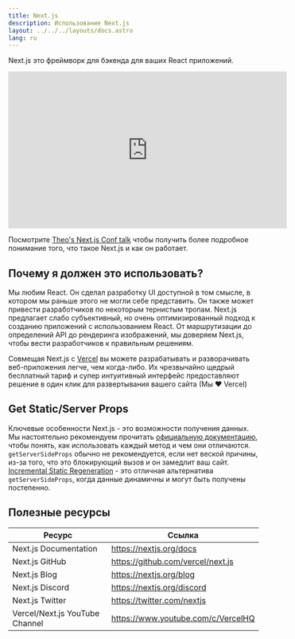 ```yaml
---
title: Next.js
description: Использование Next.js
layout: ../../../layouts/docs.astro
lang: ru
---
```


Next.js это фреймворк для бэкенда для ваших React приложений.

<div class="embed">
<iframe width="560" height="315" src="https://www.youtube.com/embed/W4UhNo3HAMw" title="Next.js is a backend framework" frameborder="0" allow="accelerometer; autoplay; clipboard-write; encrypted-media; gyroscope; picture-in-picture" allowfullscreen></iframe>
</div>

Посмотрите [Theo's Next.js Conf talk](https://www.youtube.com/watch?v=W4UhNo3HAMw) чтобы получить более подробное понимание того, что такое Next.js и как он работает.

## Почему я должен это использовать?

Мы любим React. Он сделал разработку UI доступной в том смысле, в котором мы раньше этого не могли себе представить. Он также может привести разработчиков по некоторым тернистым тропам. Next.js предлагает слабо субъективный, но очень оптимизированный подход к созданию приложений с использованием React. От маршрутизации до определений API до рендеринга изображений, мы доверяем Next.js, чтобы вести разработчиков к правильным решениям.

Совмещая Next.js с [Vercel](https://vercel.com/) вы можете разрабатывать и разворачивать веб-приложения легче, чем когда-либо. Их чрезвычайно щедрый бесплатный тариф и супер интуитивный интерфейс предоставляют решение в один клик для развертывания вашего сайта (Мы ❤️ Vercel)

## Get Static/Server Props

Ключевые особенности Next.js - это возможности получения данных. Мы настоятельно рекомендуем прочитать [официальную документацию](https://nextjs.org/docs/basic-features/data-fetching), чтобы понять, как использовать каждый метод и чем они отличаются. `getServerSideProps` обычно не рекомендуется, если нет веской причины, из-за того, что это блокирующий вызов и он замедлит ваш сайт. [Incremental Static Regeneration](https://nextjs.org/docs/basic-features/data-fetching/incremental-static-regeneration) - это отличная альтернатива `getServerSideProps`, когда данные динамичны и могут быть получены постепенно.

## Полезные ресурсы

| Ресурс                         | Ссылка                             |
| ------------------------------ | ---------------------------------- |
| Next.js Documentation          | https://nextjs.org/docs            |
| Next.js GitHub                 | https://github.com/vercel/next.js  |
| Next.js Blog                   | https://nextjs.org/blog            |
| Next.js Discord                | https://nextjs.org/discord         |
| Next.js Twitter                | https://twitter.com/nextjs         |
| Vercel/Next.js YouTube Channel | https://www.youtube.com/c/VercelHQ |
